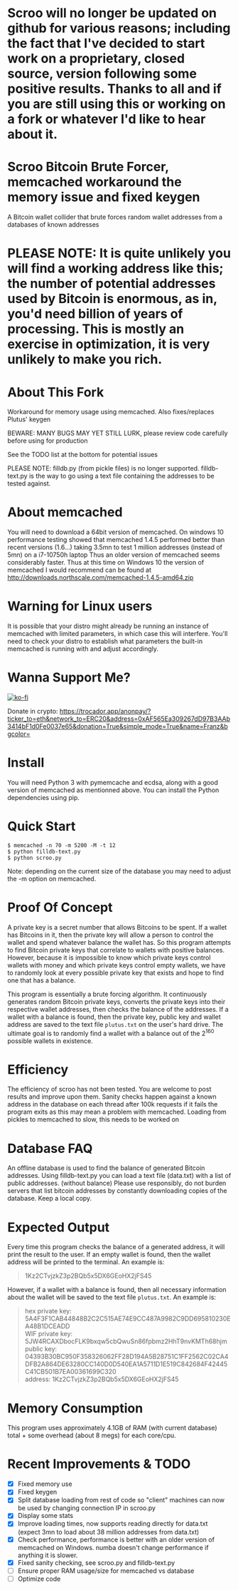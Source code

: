 
# Scroo will no longer be updated on github for various reasons; including the fact that I've decided to start work on a proprietary, closed source, version following some positive results. Thanks to all and if you are still using this or working on a fork or whatever I'd like to hear about it.

# Scroo Bitcoin Brute Forcer, memcached workaround the memory issue and fixed keygen

A Bitcoin wallet collider that brute forces random wallet addresses from a databases of known addresses

# PLEASE NOTE: It is quite unlikely you will find a working address like this; the number of potential addresses used by Bitcoin is enormous, as in, you'd need billion of years of processing. This is mostly an exercise in optimization, it is very unlikely to make you rich.

# About This Fork

Workaround for memory usage using memcached. Also fixes/replaces Plutus' keygen 

BEWARE: MANY BUGS MAY YET STILL LURK, please review code carefully before using for production

See the TODO list at the bottom for potential issues

PLEASE NOTE: filldb.py (from pickle files) is no longer supported. filldb-text.py is the way to go using a text file containing the addresses to be tested against.

# About memcached

You will need to download a 64bit version of memcached. 
On windows 10 performance testing showed that memcached 1.4.5 performed better than recent versions (1.6...) taking 3.5mn to test 1 million addresses (instead of 5mn) on a i7-10750h laptop
Thus an older version of memcached seems considerably faster.
Thus at this time on Windows 10 the version of memcached I would recommend can be found at http://downloads.northscale.com/memcached-1.4.5-amd64.zip

# Warning for Linux users

It is possible that your distro might already be running an instance of memcached with limited parameters, in which case this will interfere. You'll need to check your distro to establish what parameters the built-in memcached is running with and adjust accordingly.



# Wanna Support Me?

[![ko-fi](https://ko-fi.com/img/githubbutton_sm.svg)](https://ko-fi.com/G2G758OLF)

Donate in crypto: https://trocador.app/anonpay/?ticker_to=eth&network_to=ERC20&address=0xAF565Ea309267dD97B3AAb3414bF1d0Fe0037e65&donation=True&simple_mode=True&name=Franz&bgcolor=

# Install
You will need Python 3 with pymemcache and ecdsa, along with a good version of memcached as mentionned above.
You can install the Python dependencies using pip.

# Quick Start

```
$ memcached -n 70 -m 5200 -M -t 12
$ python filldb-text.py
$ python scroo.py
```
Note: depending on the current size of the database you may need to adjust the -m option on memcached.

# Proof Of Concept

A private key is a secret number that allows Bitcoins to be spent. If a wallet has Bitcoins in it, then the private key will allow a person to control the wallet and spend whatever balance the wallet has. So this program attempts to find Bitcoin private keys that correlate to wallets with positive balances. However, because it is impossible to know which private keys control wallets with money and which private keys control empty wallets, we have to randomly look at every possible private key that exists and hope to find one that has a balance.

This program is essentially a brute forcing algorithm. It continuously generates random Bitcoin private keys, converts the private keys into their respective wallet addresses, then checks the balance of the addresses. If a wallet with a balance is found, then the private key, public key and wallet address are saved to the text file `plutus.txt` on the user's hard drive. The ultimate goal is to randomly find a wallet with a balance out of the 2<sup>160</sup> possible wallets in existence. 

# Efficiency

The efficiency of scroo has not been tested. You are welcome to post results and improve upon them.
Sanity checks happen against a known address in the database on each thread after 100k requests if it fails the program exits as this may mean a problem with memcached.
Loading from pickles to memcached to slow, this needs to be worked on

# Database FAQ

An offline database is used to find the balance of generated Bitcoin addresses.
Using filldb-text.py you can load a text file (data.txt) with a list of public addresses. (without balance)
Please use responsibly, do not burden servers that list bitcoin addresses by constantly downloading copies of the database. Keep a local copy.

# Expected Output

Every time this program checks the balance of a generated address, it will print the result to the user. If an empty wallet is found, then the wallet address will be printed to the terminal. An example is:

>1Kz2CTvjzkZ3p2BQb5x5DX6GEoHX2jFS45

However, if a wallet with a balance is found, then all necessary information about the wallet will be saved to the text file `plutus.txt`. An example is:

>hex private key: 5A4F3F1CAB44848B2C2C515AE74E9CC487A9982C9DD695810230EA48B1DCEADD<br/>
>WIF private key: 5JW4RCAXDbocFLK9bxqw5cbQwuSn86fpbmz2HhT9nvKMTh68hjm<br/>
>public key: 04393B30BC950F358326062FF28D194A5B28751C1FF2562C02CA4DFB2A864DE63280CC140D0D540EA1A5711D1E519C842684F42445C41CB501B7EA00361699C320<br/>
>address: 1Kz2CTvjzkZ3p2BQb5x5DX6GEoHX2jFS45<br/>

# Memory Consumption

This program uses approximately 4.1GB of RAM (with current database) total + some overhead (about 8 megs) for each core/cpu. 

# Recent Improvements & TODO

- [X] Fixed memory use
- [X] Fixed keygen
- [X] Split database loading from rest of code so "client" machines can now be used by changing connection IP in scroo.py
- [X] Display some stats
- [X] Improve loading times, now supports reading directly for data.txt (expect 3mn to load about 38 million addresses from data.txt)
- [X] Check performance, performance is better with an older version of memcached on Windows. numba doesn't change performance if anything it is slower.
- [X] Fixed sanity checking, see scroo.py and filldb-text.py
- [ ] Ensure proper RAM usage/size for memcached vs database
- [ ] Optimize code
